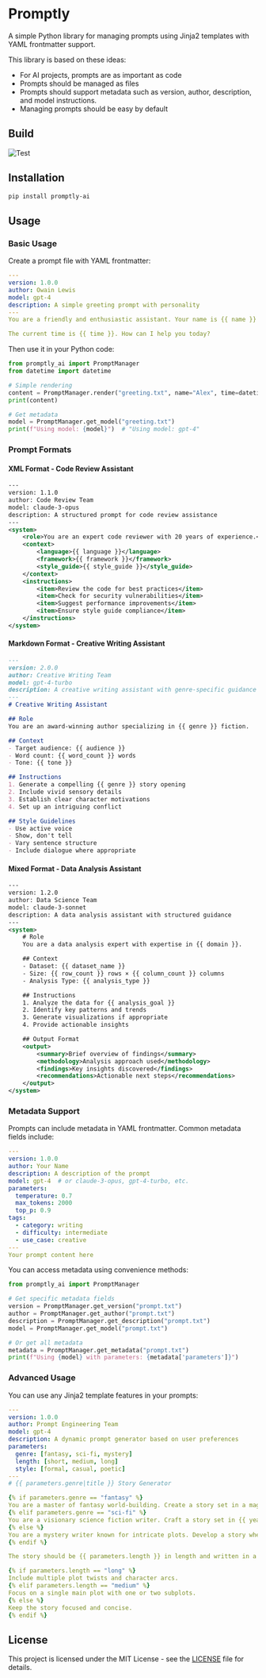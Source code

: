 # Promptly

A simple Python library for managing prompts using Jinja2 templates with YAML frontmatter support.

This library is based on these ideas:

- For AI projects, prompts are as important as code
- Prompts should be managed as files
- Prompts should support metadata such as version, author, description, and model instructions.
- Managing prompts should be easy by default

## Build

![Test](https://github.com/owainlewis/promptly/actions/workflows/test.yml/badge.svg)

## Installation

```bash
pip install promptly-ai
```

## Usage

### Basic Usage

Create a prompt file with YAML frontmatter:

```yaml
---
version: 1.0.0
author: Owain Lewis
model: gpt-4
description: A simple greeting prompt with personality
---
You are a friendly and enthusiastic assistant. Your name is {{ name }} and you love helping people!

The current time is {{ time }}. How can I help you today?
```

Then use it in your Python code:

```python
from promptly_ai import PromptManager
from datetime import datetime

# Simple rendering
content = PromptManager.render("greeting.txt", name="Alex", time=datetime.now().isoformat())
print(content)

# Get metadata
model = PromptManager.get_model("greeting.txt")
print(f"Using model: {model}")  # "Using model: gpt-4"
```

### Prompt Formats

#### XML Format - Code Review Assistant
```xml
---
version: 1.1.0
author: Code Review Team
model: claude-3-opus
description: A structured prompt for code review assistance
---
<system>
    <role>You are an expert code reviewer with 20 years of experience.</role>
    <context>
        <language>{{ language }}</language>
        <framework>{{ framework }}</framework>
        <style_guide>{{ style_guide }}</style_guide>
    </context>
    <instructions>
        <item>Review the code for best practices</item>
        <item>Check for security vulnerabilities</item>
        <item>Suggest performance improvements</item>
        <item>Ensure style guide compliance</item>
    </instructions>
</system>
```

#### Markdown Format - Creative Writing Assistant
```markdown
---
version: 2.0.0
author: Creative Writing Team
model: gpt-4-turbo
description: A creative writing assistant with genre-specific guidance
---
# Creative Writing Assistant

## Role
You are an award-winning author specializing in {{ genre }} fiction.

## Context
- Target audience: {{ audience }}
- Word count: {{ word_count }} words
- Tone: {{ tone }}

## Instructions
1. Generate a compelling {{ genre }} story opening
2. Include vivid sensory details
3. Establish clear character motivations
4. Set up an intriguing conflict

## Style Guidelines
- Use active voice
- Show, don't tell
- Vary sentence structure
- Include dialogue where appropriate
```

#### Mixed Format - Data Analysis Assistant
```xml
---
version: 1.2.0
author: Data Science Team
model: claude-3-sonnet
description: A data analysis assistant with structured guidance
---
<system>
    # Role
    You are a data analysis expert with expertise in {{ domain }}.

    ## Context
    - Dataset: {{ dataset_name }}
    - Size: {{ row_count }} rows × {{ column_count }} columns
    - Analysis Type: {{ analysis_type }}

    ## Instructions
    1. Analyze the data for {{ analysis_goal }}
    2. Identify key patterns and trends
    3. Generate visualizations if appropriate
    4. Provide actionable insights

    ## Output Format
    <output>
        <summary>Brief overview of findings</summary>
        <methodology>Analysis approach used</methodology>
        <findings>Key insights discovered</findings>
        <recommendations>Actionable next steps</recommendations>
    </output>
</system>
```

### Metadata Support

Prompts can include metadata in YAML frontmatter. Common metadata fields include:

```yaml
---
version: 1.0.0
author: Your Name
description: A description of the prompt
model: gpt-4  # or claude-3-opus, gpt-4-turbo, etc.
parameters:
  temperature: 0.7
  max_tokens: 2000
  top_p: 0.9
tags:
  - category: writing
  - difficulty: intermediate
  - use_case: creative
---
Your prompt content here
```

You can access metadata using convenience methods:

```python
from promptly_ai import PromptManager

# Get specific metadata fields
version = PromptManager.get_version("prompt.txt")
author = PromptManager.get_author("prompt.txt")
description = PromptManager.get_description("prompt.txt")
model = PromptManager.get_model("prompt.txt")

# Or get all metadata
metadata = PromptManager.get_metadata("prompt.txt")
print(f"Using {model} with parameters: {metadata['parameters']}")
```

### Advanced Usage

You can use any Jinja2 template features in your prompts:

```yaml
---
version: 1.0.0
author: Prompt Engineering Team
model: gpt-4
description: A dynamic prompt generator based on user preferences
parameters:
  genre: [fantasy, sci-fi, mystery]
  length: [short, medium, long]
  style: [formal, casual, poetic]
---
# {{ parameters.genre|title }} Story Generator

{% if parameters.genre == "fantasy" %}
You are a master of fantasy world-building. Create a story set in a magical realm where {{ setting }}.
{% elif parameters.genre == "sci-fi" %}
You are a visionary science fiction writer. Craft a story set in {{ year }} where {{ setting }}.
{% else %}
You are a mystery writer known for intricate plots. Develop a story where {{ setting }}.
{% endif %}

The story should be {{ parameters.length }} in length and written in a {{ parameters.style }} style.

{% if parameters.length == "long" %}
Include multiple plot twists and character arcs.
{% elif parameters.length == "medium" %}
Focus on a single main plot with one or two subplots.
{% else %}
Keep the story focused and concise.
{% endif %}
```

## License

This project is licensed under the MIT License - see the [LICENSE](LICENSE) file for details. 
